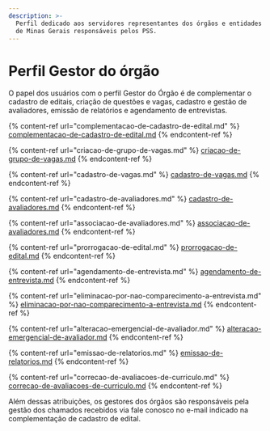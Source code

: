 ```yaml
---
description: >-
  Perfil dedicado aos servidores representantes dos órgãos e entidades do estado
  de Minas Gerais responsáveis pelos PSS.
---
```


# Perfil Gestor do órgão

O papel dos usuários com o perfil Gestor do Órgão é de complementar o cadastro de editais, criação de questões e vagas, cadastro e gestão de avaliadores, emissão de relatórios e agendamento de entrevistas.

{% content-ref url="complementacao-de-cadastro-de-edital.md" %}
[complementacao-de-cadastro-de-edital.md](complementacao-de-cadastro-de-edital.md)
{% endcontent-ref %}

{% content-ref url="criacao-de-grupo-de-vagas.md" %}
[criacao-de-grupo-de-vagas.md](criacao-de-grupo-de-vagas.md)
{% endcontent-ref %}

{% content-ref url="cadastro-de-vagas.md" %}
[cadastro-de-vagas.md](cadastro-de-vagas.md)
{% endcontent-ref %}

{% content-ref url="cadastro-de-avaliadores.md" %}
[cadastro-de-avaliadores.md](cadastro-de-avaliadores.md)
{% endcontent-ref %}

{% content-ref url="associacao-de-avaliadores.md" %}
[associacao-de-avaliadores.md](associacao-de-avaliadores.md)
{% endcontent-ref %}

{% content-ref url="prorrogacao-de-edital.md" %}
[prorrogacao-de-edital.md](prorrogacao-de-edital.md)
{% endcontent-ref %}

{% content-ref url="agendamento-de-entrevista.md" %}
[agendamento-de-entrevista.md](agendamento-de-entrevista.md)
{% endcontent-ref %}

{% content-ref url="eliminacao-por-nao-comparecimento-a-entrevista.md" %}
[eliminacao-por-nao-comparecimento-a-entrevista.md](eliminacao-por-nao-comparecimento-a-entrevista.md)
{% endcontent-ref %}

{% content-ref url="alteracao-emergencial-de-avaliador.md" %}
[alteracao-emergencial-de-avaliador.md](alteracao-emergencial-de-avaliador.md)
{% endcontent-ref %}

{% content-ref url="emissao-de-relatorios.md" %}
[emissao-de-relatorios.md](emissao-de-relatorios.md)
{% endcontent-ref %}

{% content-ref url="correcao-de-avaliacoes-de-curriculo.md" %}
[correcao-de-avaliacoes-de-curriculo.md](correcao-de-avaliacoes-de-curriculo.md)
{% endcontent-ref %}

Além dessas atribuições, os gestores dos órgãos são responsáveis pela gestão dos chamados recebidos via fale conosco no e-mail indicado na complementação de cadastro de edital.
